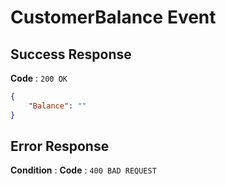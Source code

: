 # CustomerBalance Event



## Success Response

**Code** : `200 OK`

```json
{
    "Balance": ""
}

```

## Error Response

**Condition** : 
**Code** : `400 BAD REQUEST`

` ` 










